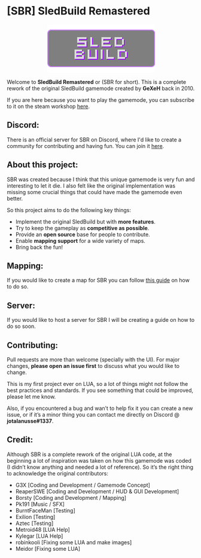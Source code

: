 # [SBR] SledBuild Remastered

<p align="center">
  <img src="./gamemodes/sledbuildremastered/logo.png" alt="SBR Logo"/>
</p>

Welcome to **SledBuild Remastered** or (SBR for short). This is a complete rework of the original SledBuild gamemode created by **GeXeH** back in 2010.

If you are here because you want to play the gamemode, you can subscribe to it on the steam workshop [here](https://steamcommunity.com/sharedfiles/filedetails/?id=000000000).

## Discord:
There is an official server for SBR on Discord, where I'd like to create a community for contributing and having fun. You can join it [here](https://discord.gg/tCVAAr3ZAU).

## About this project:
SBR was created because I think that this unique gamemode is very fun and interesting to let it die. I also felt like the original implementation was missing some crucial things that could have made the gamemode even better.

So this project aims to do the following key things:
- Implement the original SledBuild but with **more features**.
- Try to keep the gameplay as **competitive as possible**.
- Provide an **open source** base for people to contribute.
- Enable **mapping support** for a wide variety of maps.
- Bring back the fun!

## Mapping:
If you would like to create a map for SBR you can follow [this guide](MAPPING_GUIDE) on how to do so. 

## Server:
If you would like to host a server for SBR I will be creating a guide on how to do so soon.

## Contributing:
Pull requests are more than welcome (specially with the UI). For major changes, **please open an issue first** to discuss what you would like to change.

This is my first project ever on LUA, so a lot of things might not follow the best practices and standards. If you see something that could be improved, please let me know.

Also, if you encountered a bug and wan’t to help fix it you can create a new issue, or if it’s a minor thing you can contact me directly on Discord @ **jotalanusse#1337**.

## Credit:
Although SBR is a complete rework of the original LUA code, at the beginning a lot of inspiration was taken on how this gamemode was coded (I didn’t know anything and needed a lot of reference). So it’s the right thing to acknowledge the original contributors:

- G3X [Coding and Development / Gamemode Concept]
- ReaperSWE [Coding and Development / HUD & GUI Development]
- Borsty [Coding and Development / Mapping]
- Pk191 [Music / SFX]
- BurntFaceMan [Testing]
- Exilion [Testing]
- Aztec [Testing]
- Metroid48 [LUA Help]
- Kylegar [LUA Help]
- robinkooli [Fixing some LUA and make images]
- Meidor [Fixing some LUA]

